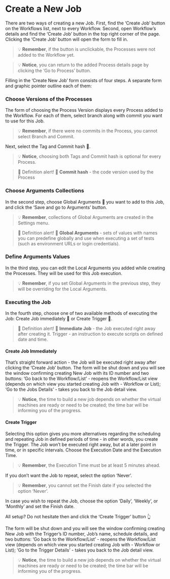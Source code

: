 # Create a New Job

There are two ways of creating a new Job. 
First, find the ‘Create Job’ button on the Workflows list, next to every Workflow.
Second, open Workflow’s details and find the ‘Create Job’ button in the top right corner of the page. 
Clicking the ‘Create Job’ button will open the form to fill in.

<!-- theme: warning -->
>💡 **Remember**, if the button is unclickable, the Processes were not added to the Workflow yet.

<!-- theme: info -->
>💡 **Notice**, you can return to the added Process details page by clicking the ‘Go to Process’ button. 

Filling in the ‘Create New Job’ form consists of four steps. A separate form and graphic pointer outline each of them:

### Choose Versions of the Processes

The form of choosing the Process Version displays every Process added to the Workflow. For each of them, select branch along with commit you want to use for this Job.

<!-- theme: warning -->
>💡 **Remember**, if there were no commits in the Process, you cannot select Branch and Commit.

Next, select the Tag  and Commit hash 💬. 

<!-- theme: info -->
>💡 **Notice**, choosing both Tags and Commit hash is optional for every Process.

>💬 Definition alert! 🔔
**Commit hash** - the code version used by the Process


### Choose Arguments Collections

In the second step, choose Global Arguments 💬 you want to add to this Job, and click the ‘Save and go to Arguments’ button. 

<!-- theme: warning -->
>💡 **Remember**, collections of Global Arguments are created in the Settings menu.

>💬 Definition alert! 🔔
**Global Arguments** - sets of values with names you can predefine globally and use when executing a set of tests (such as environment URLs or login credentials).
### Define Arguments Values

In the third step, you can edit the Local Arguments you added while creating the Processes. They will be used for this Job execution.

<!-- theme: warning -->
>💡  **Remember**, if you set Global Arguments in the previous step, they will be overriding for the Local Arguments.
### Executing the Job

In the fourth step, choose one of two available methods of executing the Job:
Create Job immediately 💬 or Create Trigger 💬. 


>💬 Definition alert! 🔔
**Immediate Job** - the Job executed right away after creating it.
Trigger - an instruction to execute scripts on defined date and time.

#### Create Job Immediately 
That’s straight forward action - the Job will be executed right away after clicking the ‘Create Job’ button. 
The form will be shut down and you will see the window confirming creating New Job with its ID number and two buttons:
‘Go back to the Workflow/List’ - reopens the Workflow/List view (depends on which view you started creating Job with - Workflow or List); 
‘Go to the Jobs Details’ - takes you back to the Job detail view.

>💡  **Notice**, the time to build a new job depends on whether the virtual machines are ready or need to be created; the time bar will be informing you of the progress.
#### Create Trigger
Selecting this option gives you more alternatives regarding the scheduling and repeating Job in defined periods of time - in other words, you create the Trigger. The Job won’t be executed right away, but at a later point in time, or in specific intervals.
Choose the Execution Date and the Execution Time.


<!-- theme: warning -->
>💡  **Remember**, the Execution Time must be at least 5 minutes ahead.

If you don’t want the Job to repeat, select the option ‘Never’. 

<!-- theme: warning -->
>💡  **Remember**, you cannot set the Finish date if you selected the option ‘Never’.

In case you wish to repeat the Job, choose the option ‘Daily’, ‘Weekly’, or ‘Monthly’ and set the Finish date. 

All setup? Do not hesitate then and click the ‘Create Trigger’ button 👆

The form will be shut down and you will see the window confirming creating New Job with the Trigger’s ID number, Job’s name, schedule details, and two buttons:
‘Go back to the Workflow/List’ - reopens the Workflow/List view (depends on which view you started creating Job with - Workflow or List); 
‘Go to the Trigger Details’ - takes you back to the Job detail view.

<!-- theme: info -->
>💡  **Notice**, the time to build a new job depends on whether the virtual machines are ready or need to be created; the time bar will be informing you of the progress.